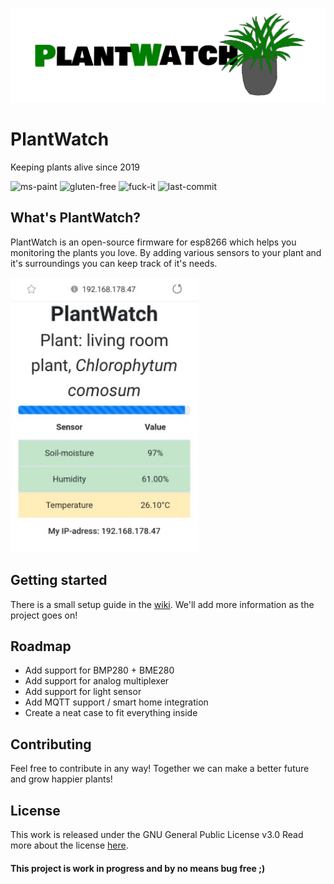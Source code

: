 ![plantwatch-logo](https://raw.githubusercontent.com/nmeurer/PlantWatch/master/media/plantwatch_logo_complete.png)
# PlantWatch
Keeping plants alive since 2019

![ms-paint](https://forthebadge.com/images/badges/designed-in-ms-paint.svg)
![gluten-free](https://forthebadge.com/images/badges/gluten-free.svg)
![fuck-it](https://forthebadge.com/images/badges/fuck-it-ship-it.svg)
![last-commit](https://img.shields.io/github/last-commit/nmeurer/plantwatch?color=%23008800&style=for-the-badge)

## What's PlantWatch?
PlantWatch is an open-source firmware for esp8266 which helps you monitoring the plants you love.
By adding various sensors to your plant and it's surroundings you can keep track of it's needs.

<img src="https://raw.githubusercontent.com/nmeurer/PlantWatch/master/media/screenshot_mobile.jpg" width="300">

## Getting started
There is a small setup guide in the [wiki](https://github.com/nmeurer/PlantWatch/wiki/Setup-guide).
We'll add more information as the project goes on!

## Roadmap
- Add support for BMP280 + BME280
- Add support for analog multiplexer
- Add support for light sensor
- Add MQTT support / smart home integration
- Create a neat case to fit everything inside

## Contributing
Feel free to contribute in any way! Together we can make a better future and grow happier plants!

## License
This work is released under the GNU General Public License v3.0
Read more about the license [here](https://github.com/nmeurer/PlantWatch/blob/master/LICENSE).

#### This project is work in progress and by no means bug free ;)
